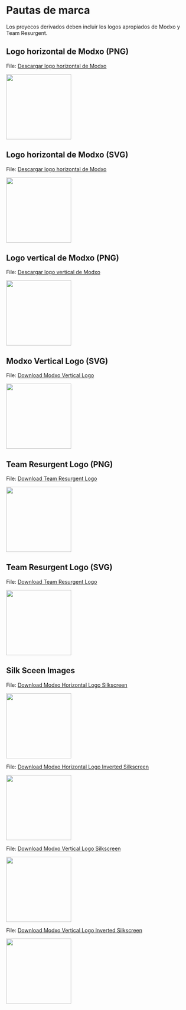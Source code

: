 # Pautas de marca

Los proyecos derivados deben incluir los logos apropiados de Modxo y Team Resurgent.


## Logo horizontal de Modxo (PNG)

File: [Descargar logo horizontal de Modxo](branding/Modxo-horizontal.png)

<img src="branding/Modxo-horizontal.png" height="176">

## Logo horizontal de Modxo (SVG)

File: [Descargar logo horizontal de Modxo](branding/Modxo-horizontal.SVG)

<img src="branding/Modxo-horizontal.svg" height="176">

## Logo vertical de Modxo (PNG)

File: [Descargar logo vertical de Modxo](branding/Modxo-vertical.png)

<img src="branding/Modxo-vertical.png" height="176">

## Modxo Vertical Logo (SVG)

File: [Download Modxo Vertical Logo](branding/Modxo-vertical.SVG)

<img src="branding/Modxo-vertical.svg" height="176">

## Team Resurgent Logo (PNG)

File: [Download Team Resurgent Logo](branding/team-resurgent.png)

<img src="branding/team-resurgent.png" height="176">

## Team Resurgent Logo (SVG)

File: [Download Team Resurgent Logo](branding/team-resurgent.svg)

<img src="branding/team-resurgent.svg" height="176">

## Silk Sceen Images

File: [Download Modxo Horizontal Logo Silkscreen](branding/modxo-horizontal-silk.png)

<img src="branding/modxo-horizontal-silk.png" height="176">

File: [Download Modxo Horizontal Logo Inverted Silkscreen](branding/modxo-horizontal-inverted-silk.png)

<img src="branding/modxo-horizontal-inverted-silk.png" height="176">

File: [Download Modxo Vertical Logo Silkscreen](branding/modxo-vertical-silk.png)

<img src="branding/modxo-vertical-silk.png" height="176">

File: [Download Modxo Vertical Logo Inverted Silkscreen](branding/modxo-vertical-inverted-silk.png)

<img src="branding/modxo-vertical-inverted-silk.png" height="176">
